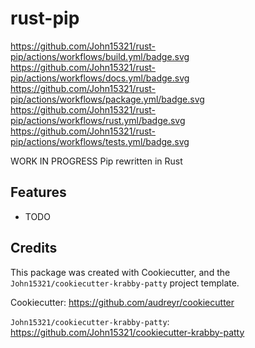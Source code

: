 # rust-pip

https://github.com/John15321/rust-pip/actions/workflows/build.yml/badge.svg
https://github.com/John15321/rust-pip/actions/workflows/docs.yml/badge.svg
https://github.com/John15321/rust-pip/actions/workflows/package.yml/badge.svg
https://github.com/John15321/rust-pip/actions/workflows/rust.yml/badge.svg
https://github.com/John15321/rust-pip/actions/workflows/tests.yml/badge.svg


WORK IN PROGRESS
Pip rewritten in Rust

## Features

* TODO

## Credits

This package was created with Cookiecutter, and the
`John15321/cookiecutter-krabby-patty` project template.

Cookiecutter: <https://github.com/audreyr/cookiecutter>

`John15321/cookiecutter-krabby-patty`: <https://github.com/John15321/cookiecutter-krabby-patty>
